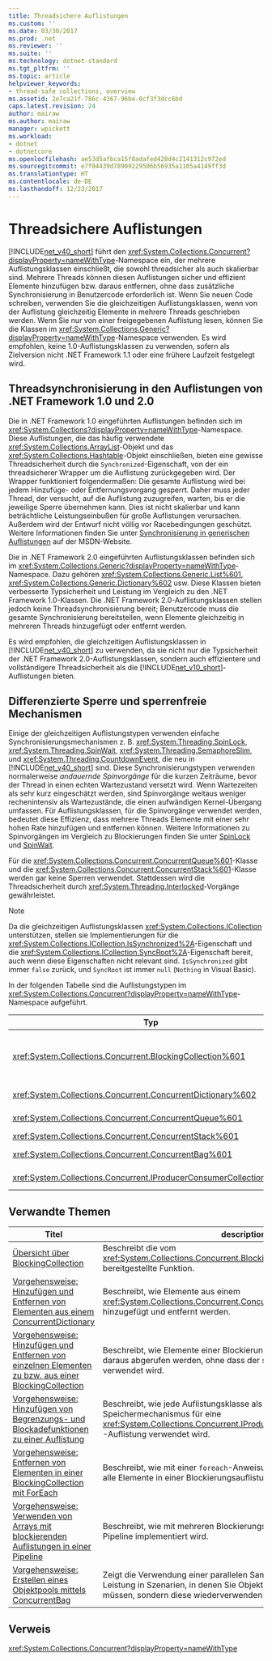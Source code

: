 ```yaml
---
title: Threadsichere Auflistungen
ms.custom: ''
ms.date: 03/30/2017
ms.prod: .net
ms.reviewer: ''
ms.suite: ''
ms.technology: dotnet-standard
ms.tgt_pltfrm: ''
ms.topic: article
helpviewer_keywords:
- thread-safe collections, overview
ms.assetid: 2e7ca21f-786c-4367-96be-0cf3f3dcc6bd
caps.latest.revision: 24
author: mairaw
ms.author: mairaw
manager: wpickett
ms.workload:
- dotnet
- dotnetcore
ms.openlocfilehash: ae53d5afbca15f8adafed428d4c2141312c972ed
ms.sourcegitcommit: e7f04439d78909229506b56935a1105a4149ff3d
ms.translationtype: HT
ms.contentlocale: de-DE
ms.lasthandoff: 12/23/2017
---
```

# <a name="thread-safe-collections"></a>Threadsichere Auflistungen
[!INCLUDE[net_v40_short](../../../../includes/net-v40-short-md.md)] führt den <xref:System.Collections.Concurrent?displayProperty=nameWithType>-Namespace ein, der mehrere Auflistungsklassen einschließt, die sowohl threadsicher als auch skalierbar sind. Mehrere Threads können diesen Auflistungen sicher und effizient Elemente hinzufügen bzw. daraus entfernen, ohne dass zusätzliche Synchronisierung in Benutzercode erforderlich ist. Wenn Sie neuen Code schreiben, verwenden Sie die gleichzeitigen Auflistungsklassen, wenn von der Auflistung gleichzeitig Elemente in mehrere Threads geschrieben werden. Wenn Sie nur von einer freigegebenen Auflistung lesen, können Sie die Klassen im <xref:System.Collections.Generic?displayProperty=nameWithType>-Namespace verwenden. Es wird empfohlen, keine 1.0-Auflistungsklassen zu verwenden, sofern als Zielversion nicht .NET Framework 1.1 oder eine frühere Laufzeit festgelegt wird.  
  
## <a name="thread-synchronization-in-the-net-framework-10-and-20-collections"></a>Threadsynchronisierung in den Auflistungen von .NET Framework 1.0 und 2.0  
 Die in .NET Framework 1.0 eingeführten Auflistungen befinden sich im <xref:System.Collections?displayProperty=nameWithType>-Namespace. Diese Auflistungen, die das häufig verwendete <xref:System.Collections.ArrayList>-Objekt und das <xref:System.Collections.Hashtable>-Objekt einschließen, bieten eine gewisse Threadsicherheit durch die `Synchronized`-Eigenschaft, von der ein threadsicherer Wrapper um die Auflistung zurückgegeben wird. Der Wrapper funktioniert folgendermaßen: Die gesamte Auflistung wird bei jedem Hinzufüge- oder Entfernungsvorgang gesperrt. Daher muss jeder Thread, der versucht, auf die Auflistung zuzugreifen, warten, bis er die jeweilige Sperre übernehmen kann. Dies ist nicht skalierbar und kann beträchtliche Leistungseinbußen für große Auflistungen verursachen. Außerdem wird der Entwurf nicht völlig vor Racebedingungen geschützt. Weitere Informationen finden Sie unter [Synchronisierung in generischen Auflistungen](http://go.microsoft.com/fwlink/?LinkID=161130) auf der MSDN-Website.  
  
 Die in .NET Framework 2.0 eingeführten Auflistungsklassen befinden sich im <xref:System.Collections.Generic?displayProperty=nameWithType>-Namespace. Dazu gehören <xref:System.Collections.Generic.List%601>, <xref:System.Collections.Generic.Dictionary%602> usw. Diese Klassen bieten verbesserte Typsicherheit und Leistung im Vergleich zu den .NET Framework 1.0-Klassen. Die .NET Framework 2.0-Auflistungsklassen stellen jedoch keine Threadsynchronisierung bereit; Benutzercode muss die gesamte Synchronisierung bereitstellen, wenn Elemente gleichzeitig in mehreren Threads hinzugefügt oder entfernt werden.  
  
 Es wird empfohlen, die gleichzeitigen Auflistungsklassen in [!INCLUDE[net_v40_short](../../../../includes/net-v40-short-md.md)] zu verwenden, da sie nicht nur die Typsicherheit der .NET Framework 2.0-Auflistungsklassen, sondern auch effizientere und vollständigere Threadsicherheit als die [!INCLUDE[net_v10_short](../../../../includes/net-v10-short-md.md)]-Auflistungen bieten.  
  
## <a name="fine-grained-locking-and-lock-free-mechanisms"></a>Differenzierte Sperre und sperrenfreie Mechanismen  
 Einige der gleichzeitigen Auflistungstypen verwenden einfache Synchronisierungsmechanismen z. B. <xref:System.Threading.SpinLock>, <xref:System.Threading.SpinWait>, <xref:System.Threading.SemaphoreSlim>, und <xref:System.Threading.CountdownEvent>, die neu in [!INCLUDE[net_v40_short](../../../../includes/net-v40-short-md.md)] sind. Diese Synchronisierungstypen verwenden normalerweise *andauernde Spinvorgänge* für die kurzen Zeiträume, bevor der Thread in einen echten Wartezustand versetzt wird. Wenn Wartezeiten als sehr kurz eingeschätzt werden, sind Spinvorgänge weitaus weniger rechenintensiv als Wartezustände, die einen aufwändigen Kernel-Übergang umfassen. Für Auflistungsklassen, für die Spinvorgänge verwendet werden, bedeutet diese Effizienz, dass mehrere Threads Elemente mit einer sehr hohen Rate hinzufügen und entfernen können. Weitere Informationen zu Spinvorgängen im Vergleich zu Blockierungen finden Sie unter [SpinLock](../../../../docs/standard/threading/spinlock.md) und [SpinWait](../../../../docs/standard/threading/spinwait.md).  
  
 Für die <xref:System.Collections.Concurrent.ConcurrentQueue%601>-Klasse und die <xref:System.Collections.Concurrent.ConcurrentStack%601>-Klasse werden gar keine Sperren verwendet. Stattdessen wird die Threadsicherheit durch <xref:System.Threading.Interlocked>-Vorgänge gewährleistet.  
  
> [!NOTE]
>  Da die gleichzeitigen Auflistungsklassen <xref:System.Collections.ICollection> unterstützen, stellen sie Implementierungen für die <xref:System.Collections.ICollection.IsSynchronized%2A>-Eigenschaft und die <xref:System.Collections.ICollection.SyncRoot%2A>-Eigenschaft bereit, auch wenn diese Eigenschaften nicht relevant sind. `IsSynchronized` gibt immer `false` zurück, und `SyncRoot` ist immer `null` (`Nothing` in Visual Basic).  
  
 In der folgenden Tabelle sind die Auflistungstypen im <xref:System.Collections.Concurrent?displayProperty=nameWithType>-Namespace aufgeführt.  
  
|Typ|description|  
|----------|-----------------|  
|<xref:System.Collections.Concurrent.BlockingCollection%601>|Stellt Begrenzungs- und Blockierungsfunktionen für jeden Typ bereit, von dem <xref:System.Collections.Concurrent.IProducerConsumerCollection%601> implementiert wird. Weitere Informationen finden Sie unter [Übersicht über BlockingCollection](../../../../docs/standard/collections/thread-safe/blockingcollection-overview.md).|  
|<xref:System.Collections.Concurrent.ConcurrentDictionary%602>|Threadsichere Implementierung eines Wörterbuchs von Schlüssel-Wert-Paaren.|  
|<xref:System.Collections.Concurrent.ConcurrentQueue%601>|Threadsichere Implementierung einer First In, First Out (FIFO)-Warteschlange.|  
|<xref:System.Collections.Concurrent.ConcurrentStack%601>|Threadsichere Implementierung eines Last In, First Out (LIFO)-Stapels.|  
|<xref:System.Collections.Concurrent.ConcurrentBag%601>|Threadsichere Implementierung einer ungeordneten Auflistung von Elementen.|  
|<xref:System.Collections.Concurrent.IProducerConsumerCollection%601>|Die Schnittstelle, die ein Typ implementieren muss, damit sie in `BlockingCollection` verwendet werden kann.|  
  
## <a name="related-topics"></a>Verwandte Themen  
  
|Titel|description|  
|-----------|-----------------|  
|[Übersicht über BlockingCollection](../../../../docs/standard/collections/thread-safe/blockingcollection-overview.md)|Beschreibt die vom <xref:System.Collections.Concurrent.BlockingCollection%601>-Typ bereitgestellte Funktion.|  
|[Vorgehensweise: Hinzufügen und Entfernen von Elementen aus einem ConcurrentDictionary](../../../../docs/standard/collections/thread-safe/how-to-add-and-remove-items.md)|Beschreibt, wie Elemente aus einem <xref:System.Collections.Concurrent.ConcurrentDictionary%602>-Objekt hinzugefügt und entfernt werden.|  
|[Vorgehensweise: Hinzufügen und Entfernen von einzelnen Elementen zu bzw. aus einer BlockingCollection](../../../../docs/standard/collections/thread-safe/how-to-add-and-take-items.md)|Beschreibt, wie Elemente einer Blockierungsauflistung hinzugefügt und daraus abgerufen werden, ohne dass der schreibgeschützte Enumerator verwendet wird.|  
|[Vorgehensweise: Hinzufügen von Begrenzungs- und Blockadefunktionen zu einer Auflistung](../../../../docs/standard/collections/thread-safe/how-to-add-bounding-and-blocking.md)|Beschreibt, wie jede Auflistungsklasse als zugrunde liegender Speichermechanismus für eine <xref:System.Collections.Concurrent.IProducerConsumerCollection%601>-Auflistung verwendet wird.|  
|[Vorgehensweise: Entfernen von Elementen in einer BlockingCollection mit ForEach](../../../../docs/standard/collections/thread-safe/how-to-use-foreach-to-remove.md)|Beschreibt, wie mit einer `foreach`-Anweisung (`For Each` in Visual Basic) alle Elemente in einer Blockierungsauflistung entfernt werden.|  
|[Vorgehensweise: Verwenden von Arrays mit blockierenden Auflistungen in einer Pipeline](../../../../docs/standard/collections/thread-safe/how-to-use-arrays-of-blockingcollections.md)|Beschreibt, wie mit mehreren Blockierungsauflistungen gleichzeitig eine Pipeline implementiert wird.|  
|[Vorgehensweise: Erstellen eines Objektpools mittels ConcurrentBag](../../../../docs/standard/collections/thread-safe/how-to-create-an-object-pool.md)|Zeigt die Verwendung einer parallelen Sammlung zur Verbesserung der Leistung in Szenarien, in denen Sie Objekte nicht fortlaufend neu erstellen müssen, sondern diese wiederverwenden können.|  
  
## <a name="reference"></a>Verweis  
 <xref:System.Collections.Concurrent?displayProperty=nameWithType>
